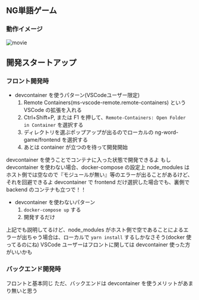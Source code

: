 ## NG単語ゲーム

### 動作イメージ
![movie](https://user-images.githubusercontent.com/14112016/156953821-958daf3d-f18b-452b-8097-ff8d7a092b6c.gif)


## 開発スタートアップ

### フロント開発時
- devcontainer を使うパターン(VSCodeユーザー限定)
  1. Remote Containers(ms-vscode-remote.remote-containers) という VSCode の拡張を入れる
  2. Ctrl+Shift+P, または F1 を押して、`Remote-Containers: Open Folder in Container` を選択する
  3. ディレクトリを選ぶポップアップが出るのでローカルの ng-word-game/frontend を選択する
  4. あとは container が立つのを待って開発開始

devcontainer を使うことでコンテナに入った状態で開発できるよ
もし devcontainer を使わない場合、docker-compose の設定上 node_modules はホスト側では空なので『モジュールが無い』等のエラーが出ることがあるけど、それを回避できるよ
devcontainer で frontend だけ選択した場合でも、裏側で backend のコンテナも立つで！！

- devcontainer を使わないパターン
  1. `docker-compose up` する
  2. 開発するだけ

上記でも説明してるけど、node_modules がホスト側で空であることによるエラーが出ちゃう場合は、ローカルで `yarn install` するしかなさそう(docker 使ってるのにね)
VSCode ユーザーはフロントに関しては devcontainer 使った方がいいかも

### バックエンド開発時
フロントと基本同じ
ただ、バックエンドは devcontainer を使うメリットがあまり無いと思う
